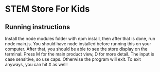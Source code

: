 # STEM Store For Kids

## Running instructions

Install the node modules folder with npm install, then after that is done, run node main.js. You should have node installed before running this on your computer. After that, you should be able to see the store display on the terminal. Press M for the main product view, D for more detail. The input is case sensitive, so use caps. Otherwise the program will exit. To exit anyways, you can hit X as well!